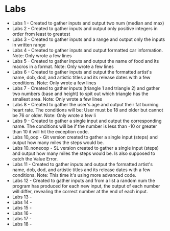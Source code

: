 # Labs
* Labs 1 - Created to gather inputs and output two num (median and max)
* Labs 2 - Created to gather inputs and output only positive integers in order from least to greatest
* Labs 3 - Created to gather inputs and a range and output only the inputs in written range
* Labs 4 - Created to gather inputs and output formatted car information. Note: Only wrote a few lines
* Labs 5 - Created to gather inputs and output the name of food and its macros in a format. Note: Only wrote a few lines
* Labs 6 - Created to gather inputs and output the formatted artist's name, dob, dod, and artistic titles and its release dates with a few conditions. Note: Only wrote a few lines
* Labs 7 - Created to gather inputs (triangle 1 and triangle 2) and gather two numbers (base and height) to spit out which triangle has the smallest area. Note: Only wrote a few lines
* Labs 8 - Created to gather the user's age and output their fat burning heart rate. The conditions will be: User must be 18 and older but cannot be 76 or older. Note: Only wrote a few li
* Labs 9 - Created to gather a single input and output the corresponding name. The conditions will be if the number is less than -10 or greater than 10 it will hit the exception code.
* Labs 10_oop - Git version created to gather a single input (steps) and output how many miles the steps would be.
* Labs 10_noneoop - SL version created to gather a single input (steps) and output how many miles the steps would be. Is also supposed to catch the Value Error.
* Labs 11 - Created to gather inputs and output the formatted artist's name, dob, dod, and artistic titles and its release dates with a few conditions. Note: This time it's using more advanced code.
* Labs 12 - Created to gather inputs and from a list a random num the program has produced for each new input, the output of each number will differ, revealing the correct number at the end of each input.
* Labs 13 - 
* Labs 14 -
* Labs 15 -
* Labs 16 -
* Labs 17 -
* Labs 18 - 
